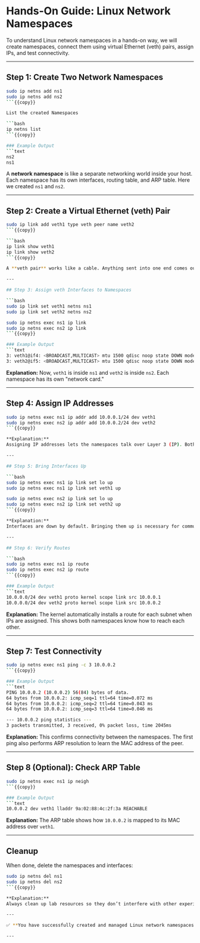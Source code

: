 # Hands-On Guide: Linux Network Namespaces

To understand Linux network namespaces in a hands-on way, we will create namespaces, connect them using virtual Ethernet (veth) pairs, assign IPs, and test connectivity.

---

## Step 1: Create Two Network Namespaces

```bash
sudo ip netns add ns1
sudo ip netns add ns2
```{{copy}}

List the created Namespaces

```bash
ip netns list
```{{copy}}

### Example Output
```text
ns2
ns1
```

A **network namespace** is like a separate networking world inside your host. Each namespace has its own interfaces, routing table, and ARP table. Here we created `ns1` and `ns2`.

---

## Step 2: Create a Virtual Ethernet (veth) Pair

```bash
sudo ip link add veth1 type veth peer name veth2
```{{copy}}

```bash
ip link show veth1
ip link show veth2
```{{copy}}

A **veth pair** works like a cable. Anything sent into one end comes out of the other. We will attach each end to a different namespace.

---

## Step 3: Assign veth Interfaces to Namespaces

```bash
sudo ip link set veth1 netns ns1
sudo ip link set veth2 netns ns2

sudo ip netns exec ns1 ip link
sudo ip netns exec ns2 ip link
```{{copy}}

### Example Output
```text
3: veth1@if4: <BROADCAST,MULTICAST> mtu 1500 qdisc noop state DOWN mode DEFAULT group default
3: veth2@if5: <BROADCAST,MULTICAST> mtu 1500 qdisc noop state DOWN mode DEFAULT group default
```

**Explanation:**
Now, `veth1` is inside `ns1` and `veth2` is inside `ns2`. Each namespace has its own "network card."

---

## Step 4: Assign IP Addresses

```bash
sudo ip netns exec ns1 ip addr add 10.0.0.1/24 dev veth1
sudo ip netns exec ns2 ip addr add 10.0.0.2/24 dev veth2
```{{copy}}

**Explanation:**  
Assigning IP addresses lets the namespaces talk over Layer 3 (IP). Both are placed in the same subnet `10.0.0.0/24`.

---

## Step 5: Bring Interfaces Up

```bash
sudo ip netns exec ns1 ip link set lo up
sudo ip netns exec ns1 ip link set veth1 up

sudo ip netns exec ns2 ip link set lo up
sudo ip netns exec ns2 ip link set veth2 up
```{{copy}}

**Explanation:**  
Interfaces are down by default. Bringing them up is necessary for communication. Loopback (`lo`) is also enabled because many tools expect it.

---

## Step 6: Verify Routes

```bash
sudo ip netns exec ns1 ip route
sudo ip netns exec ns2 ip route
```{{copy}}

### Example Output
```text
10.0.0.0/24 dev veth1 proto kernel scope link src 10.0.0.1
10.0.0.0/24 dev veth2 proto kernel scope link src 10.0.0.2
```

**Explanation:**
The kernel automatically installs a route for each subnet when IPs are assigned. This shows both namespaces know how to reach each other.

---

## Step 7: Test Connectivity

```bash
sudo ip netns exec ns1 ping -c 3 10.0.0.2
```{{copy}}

### Example Output
```text
PING 10.0.0.2 (10.0.0.2) 56(84) bytes of data.
64 bytes from 10.0.0.2: icmp_seq=1 ttl=64 time=0.072 ms
64 bytes from 10.0.0.2: icmp_seq=2 ttl=64 time=0.043 ms
64 bytes from 10.0.0.2: icmp_seq=3 ttl=64 time=0.046 ms

--- 10.0.0.2 ping statistics ---
3 packets transmitted, 3 received, 0% packet loss, time 2045ms
```

**Explanation:**
This confirms connectivity between the namespaces. The first ping also performs ARP resolution to learn the MAC address of the peer.

---

## Step 8 (Optional): Check ARP Table

```bash
sudo ip netns exec ns1 ip neigh
```{{copy}}

### Example Output
```text
10.0.0.2 dev veth1 lladdr 9a:02:88:4c:2f:3a REACHABLE
```

**Explanation:**
The ARP table shows how `10.0.0.2` is mapped to its MAC address over `veth1`.

---

## Cleanup

When done, delete the namespaces and interfaces:

```bash
sudo ip netns del ns1
sudo ip netns del ns2
```{{copy}}

**Explanation:**  
Always clean up lab resources so they don’t interfere with other experiments.

---

✅ **You have successfully created and managed Linux network namespaces, connected them with veth pairs, assigned IPs, and tested connectivity!**

---
